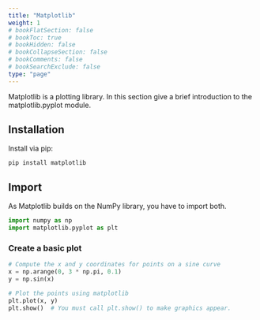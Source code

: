```yaml
---
title: "Matplotlib"
weight: 1
# bookFlatSection: false
# bookToc: true
# bookHidden: false
# bookCollapseSection: false
# bookComments: false
# bookSearchExclude: false
type: "page"
---
```




Matplotlib is a plotting library. In this section give a brief introduction to the matplotlib.pyplot module.

## Installation 

Install via pip: 

```
pip install matplotlib
```


## Import

As Matplotlib builds on the NumPy library, you have to import both.
<!-- Check if this is def the case -->

```python
import numpy as np
import matplotlib.pyplot as plt
```

### Create a basic plot

```python
# Compute the x and y coordinates for points on a sine curve
x = np.arange(0, 3 * np.pi, 0.1)
y = np.sin(x)

# Plot the points using matplotlib
plt.plot(x, y)
plt.show()  # You must call plt.show() to make graphics appear.

```